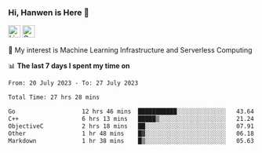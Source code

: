 ### Hi, Hanwen is Here 👋
<p>
	<a href="https://www.linkedin.com/in/liu-hanwen/"><img src="https://img.shields.io/badge/@hanwen-0A66C2?style=flat&logo=LinkedIn&logoColor=white" alt="Linkedin"  height="25px"/></a> 
	<a href="https://scholar.google.com/citations?user=HDF0su0AAAAJ"><img src="https://img.shields.io/badge/scholar-4385FE.svg?&style=plastic&logo=google-scholar&logoColor=white" alt="Google Scholar" height="25px"> </a>
</p>
🌱 My interest is Machine Learning Infrastructure and Serverless Computing

📊 **The last 7 days I spent my time on** 
<!--START_SECTION:waka-->

```txt
From: 20 July 2023 - To: 27 July 2023

Total Time: 27 hrs 28 mins

Go                   12 hrs 46 mins  ███████████░░░░░░░░░░░░░░   43.64 %
C++                  6 hrs 13 mins   █████▒░░░░░░░░░░░░░░░░░░░   21.24 %
ObjectiveC           2 hrs 18 mins   ██░░░░░░░░░░░░░░░░░░░░░░░   07.91 %
Other                1 hr 48 mins    █▓░░░░░░░░░░░░░░░░░░░░░░░   06.18 %
Markdown             1 hr 38 mins    █▒░░░░░░░░░░░░░░░░░░░░░░░   05.63 %
```

<!--END_SECTION:waka-->


<!--
**david990917/david990917** is a ✨ _special_ ✨ repository because its `README.md` (this file) appears on your GitHub profile.

Here are some ideas to get you started:

- 🔭 I’m currently working on ...
- 🌱 I’m currently learning ...
- 👯 I’m looking to collaborate on ...
- 🤔 I’m looking for help with ...
- 💬 Ask me about ...
- 📫 How to reach me: ...
- 😄 Pronouns: ...
- ⚡ Fun fact: ...
-->
